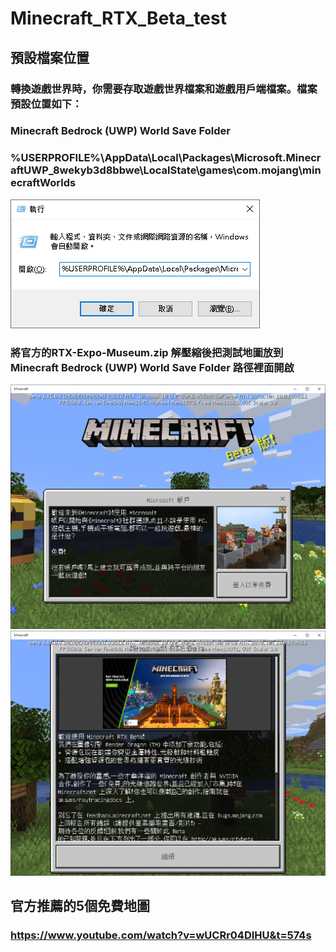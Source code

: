 # Minecraft_RTX_Beta_test
## 預設檔案位置
### 轉換遊戲世界時，你需要存取遊戲世界檔案和遊戲用戶端檔案。檔案預設位置如下：
### Minecraft Bedrock (UWP) World Save Folder
### %USERPROFILE%\AppData\Local\Packages\Microsoft.MinecraftUWP_8wekyb3d8bbwe\LocalState\games\com.mojang\minecraftWorlds
![image](https://github.com/tsaiminghsu/Minecraft_RTX_Beta_test/blob/master/%E9%96%8B%E5%A7%8B%E5%9F%B7%E8%A1%8C_Minecraft.png)

### 將官方的RTX-Expo-Museum.zip 解壓縮後把測試地圖放到Minecraft Bedrock (UWP) World Save Folder 路徑裡面開啟
![image](https://github.com/tsaiminghsu/Minecraft_RTX_Beta_test/blob/master/Minecraft_RTX_Beta.png)
![image](https://github.com/tsaiminghsu/Minecraft_RTX_Beta_test/blob/master/Minecraft_RTX_Beta_2.png)
## 官方推薦的5個免費地圖
### https://www.youtube.com/watch?v=wUCRr04DIHU&t=574s
